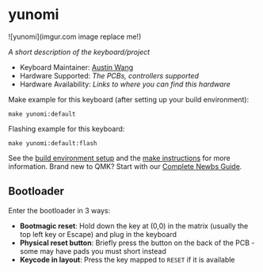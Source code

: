 # yunomi

![yunomi](imgur.com image replace me!)

*A short description of the keyboard/project*

* Keyboard Maintainer: [Austin Wang](https://github.com/Dafondo)
* Hardware Supported: *The PCBs, controllers supported*
* Hardware Availability: *Links to where you can find this hardware*

Make example for this keyboard (after setting up your build environment):

    make yunomi:default

Flashing example for this keyboard:

    make yunomi:default:flash

See the [build environment setup](https://docs.qmk.fm/#/getting_started_build_tools) and the [make instructions](https://docs.qmk.fm/#/getting_started_make_guide) for more information. Brand new to QMK? Start with our [Complete Newbs Guide](https://docs.qmk.fm/#/newbs).

## Bootloader

Enter the bootloader in 3 ways:

* **Bootmagic reset**: Hold down the key at (0,0) in the matrix (usually the top left key or Escape) and plug in the keyboard
* **Physical reset button**: Briefly press the button on the back of the PCB - some may have pads you must short instead
* **Keycode in layout**: Press the key mapped to `RESET` if it is available
